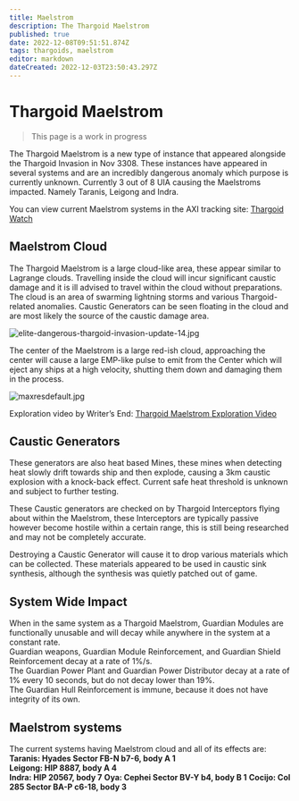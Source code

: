 ```yaml
---
title: Maelstrom
description: The Thargoid Maelstrom
published: true
date: 2022-12-08T09:51:51.874Z
tags: thargoids, maelstrom
editor: markdown
dateCreated: 2022-12-03T23:50:43.297Z
---
```


# Thargoid Maelstrom

> This page is a work in progress

The Thargoid Maelstrom is a new type of instance that appeared alongside the Thargoid Invasion in Nov 3308. These instances have appeared in several systems and are an incredibly dangerous anomaly which purpose is currently unknown. Currently 3 out of 8 UIA causing the Maelstroms impacted. Namely Taranis, Leigong and Indra.

You can view current Maelstrom systems in the AXI tracking site: [Thargoid Watch](https://www.antixenoinitiative.com/watch)

## Maelstrom Cloud

The Thargoid Maelstrom is a large cloud-like area, these appear similar to Lagrange clouds. Travelling inside the cloud will incur significant caustic damage and it is ill advised to travel within the cloud without preparations. The cloud is an area of swarming lightning storms and various Thargoid-related anomalies. Caustic Generators can be seen floating in the cloud and are most likely the source of the caustic damage area.

![elite-dangerous-thargoid-invasion-update-14.jpg](/elite-dangerous-thargoid-invasion-update-14.jpg)

The center of the Maelstrom is a large red-ish cloud, approaching the center will cause a large EMP-like pulse to emit from the Center which will eject any ships at a high velocity, shutting them down and damaging them in the process.

![maxresdefault.jpg](/maxresdefault.jpg)

Exploration video by Writer’s End: [Thargoid Maelstrom Exploration Video](https://youtu.be/3NqAGO6oX_Q)

## Caustic Generators

These generators are also heat based Mines, these mines when detecting heat slowly drift towards ship and then explode, causing a 3km caustic explosion with a knock-back effect. Current safe heat threshold is unknown and subject to further testing.

These Caustic generators are checked on by Thargoid Interceptors flying about within the Maelstrom, these Interceptors are typically passive however become hostile within a certain range, this is still being researched and may not be completely accurate.

Destroying a Caustic Generator will cause it to drop various materials which can be collected. These materials appeared to be used in caustic sink synthesis, although the synthesis was quietly patched out of game.

## System Wide Impact

When in the same system as a Thargoid Maelstrom, Guardian Modules are functionally unusable and will decay while anywhere in the system at a constant rate.  
Guardian weapons, Guardian Module Reinforcement, and Guardian Shield Reinforcement decay at a rate of 1%/s.  
The Guardian Power Plant and Guardian Power Distributor decay at a rate of 1% every 10 seconds, but do not decay lower than 19%.  
The Guardian Hull Reinforcement is immune, because it does not have integrity of its own.

## Maelstrom systems

The current systems having Maelstrom cloud and all of its effects are:  
**Taranis: Hyades Sector FB-N b7-6, body A 1**  
**Leigong: HIP 8887, body A 4**  
**Indra: HIP 20567, body 7** **Oya: Cephei Sector BV-Y b4, body B 1** **Cocijo: Col 285 Sector BA-P c6-18, body 3**